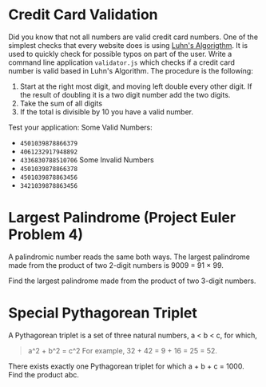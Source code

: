 # Credit Card Validation

Did you know that not all numbers are valid credit card numbers. One of the simplest checks that every website does is using [Luhn's Algorigthm](https://en.wikipedia.org/wiki/Luhn_algorithm). It is used to quickly check for possible typos on part of the user. Write a command line application `validator.js` which checks if a credit card number is valid based in Luhn's Algorithm. The procedure is the following:

1. Start at the right most digit, and moving left double every other digit. If the result of doubling it is a two digit number add the two digits.
2. Take the sum of all digits
3. If the total is divisible by 10 you have a valid number.

Test your application:
Some Valid Numbers:
- `4501039878866379`
- `4061232917948892`
- `4336830788510706`
Some Invalid Numbers
- `4501039878866378`
- `4501039878863456`
- `3421039878863456`

# Largest Palindrome (Project Euler Problem 4)

A palindromic number reads the same both ways. The largest palindrome made from the product of two 2-digit numbers is 9009 = 91 × 99.

Find the largest palindrome made from the product of two 3-digit numbers.

# Special Pythagorean Triplet

A Pythagorean triplet is a set of three natural numbers, a < b < c, for which,

> a^2 + b^2 = c^2
For example, 32 + 42 = 9 + 16 = 25 = 52.

There exists exactly one Pythagorean triplet for which a + b + c = 1000. Find the product abc.

